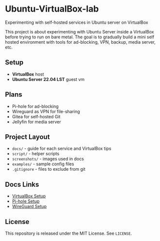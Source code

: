 # Ubuntu-VirtualBox-lab
Experimenting with self-hosted services in Ubuntu server on VirtualBox 

This project is about experimenting with Ubuntu Server inside a VirtualBox before trying to run on bare metal.
The goal is to gradually build a mini self hosted environment with tools for ad-blocking, VPN, backup, media server, etc.


## Setup
- **VirtualBox** host
- **Ubuntu Server 22.04 LST** guest vm

## Plans
- Pi-hole for ad-blocking
- Wireguard as VPN for file-sharing
- Gitea for self-hosted Git
- Jellyfin for media server

## Project Layout
- `docs/` - guide for each service and VirtualBox tips
- `script/` - helper scripts
- `screenshots/` - images used in docs
- `examples/` - sample config files
- `.gitignore` - files to exclude from git

## Docs Links

- [VirtualBox Setup](./docs/virtualbox.md)  
- [Pi-hole Setup](./docs/pihole.md)
- [WireGuard Setup](./docs/wireguard.md)

## License
This repository is released under the MIT License. See `LICENSE`.

